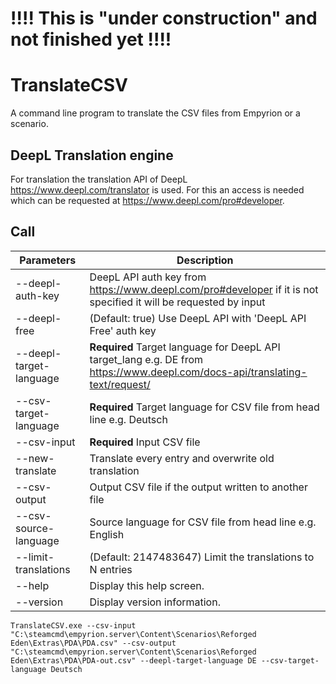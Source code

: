 ﻿# !!!! This is "under construction" and not finished yet !!!!

# TranslateCSV

A command line program to translate the CSV files from Empyrion or a scenario.

## DeepL Translation engine
For translation the translation API of DeepL https://www.deepl.com/translator is used. 
For this an access is needed which can be requested at https://www.deepl.com/pro#developer.

## Call

| Parameters | Description  |
| ---        | ---          |
| --deepl-auth-key          | DeepL API auth key from https://www.deepl.com/pro#developer if it is not specified it will be requested by input |
| --deepl-free              | (Default: true) Use DeepL API with 'DeepL API Free' auth key
| --deepl-target-language   | **Required** Target language for DeepL API target_lang e.g. DE from https://www.deepl.com/docs-api/translating-text/request/
| --csv-target-language     | **Required** Target language for CSV file from head line e.g. Deutsch
| --csv-input               | **Required** Input CSV file
| --new-translate           | Translate every entry and overwrite old translation
| --csv-output              | Output CSV file if the output written to another file
| --csv-source-language     | Source language for CSV file from head line e.g. English
| --limit-translations      | (Default: 2147483647) Limit the translations to N entries
| --help                    | Display this help screen.
| --version                 | Display version information.

```
TranslateCSV.exe --csv-input "C:\steamcmd\empyrion.server\Content\Scenarios\Reforged Eden\Extras\PDA\PDA.csv" --csv-output "C:\steamcmd\empyrion.server\Content\Scenarios\Reforged Eden\Extras\PDA\PDA-out.csv" --deepl-target-language DE --csv-target-language Deutsch
```
